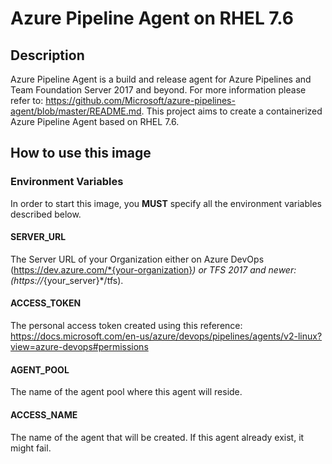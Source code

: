 # Azure Pipeline Agent on RHEL 7.6
## Description

Azure Pipeline Agent is a build and release agent for Azure Pipelines and Team Foundation Server 2017 and beyond.
For more information please refer to: https://github.com/Microsoft/azure-pipelines-agent/blob/master/README.md. This
project aims to create a containerized Azure Pipeline Agent based on RHEL 7.6.

## How to use this image
### Environment Variables

In order to start this image, you **MUST** specify all the environment variables described below.

#### SERVER_URL

The Server URL of your Organization either on Azure DevOps (https://dev.azure.com/*{your-organization}*) or TFS 2017 and 
newer: (https://*{your_server}*/tfs).

#### ACCESS_TOKEN

The personal access token created using this reference: https://docs.microsoft.com/en-us/azure/devops/pipelines/agents/v2-linux?view=azure-devops#permissions

#### AGENT_POOL

The name of the agent pool where this agent will reside.

#### ACCESS_NAME

The name of the agent that will be created. If this agent already exist, it might fail.